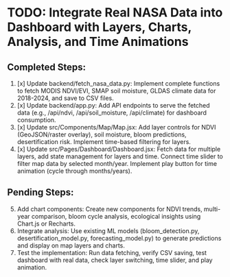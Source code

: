 # TODO: Integrate Real NASA Data into Dashboard with Layers, Charts, Analysis, and Time Animations

## Completed Steps:
1. [x] Update backend/fetch_nasa_data.py: Implement complete functions to fetch MODIS NDVI/EVI, SMAP soil moisture, GLDAS climate data for 2018-2024, and save to CSV files.
2. [x] Update backend/app.py: Add API endpoints to serve the fetched data (e.g., /api/ndvi, /api/soil_moisture, /api/climate) for dashboard consumption.
3. [x] Update src/Components/Map/Map.jsx: Add layer controls for NDVI (GeoJSON/raster overlay), soil moisture, bloom predictions, desertification risk. Implement time-based filtering for layers.
4. [x] Update src/Pages/Dashboard/Dashboard.jsx: Fetch data for multiple layers, add state management for layers and time. Connect time slider to filter map data by selected month/year. Implement play button for time animation (cycle through months/years).

## Pending Steps:
5. Add chart components: Create new components for NDVI trends, multi-year comparison, bloom cycle analysis, ecological insights using Chart.js or Recharts.
6. Integrate analysis: Use existing ML models (bloom_detection.py, desertification_model.py, forecasting_model.py) to generate predictions and display on map layers and charts.
7. Test the implementation: Run data fetching, verify CSV saving, test dashboard with real data, check layer switching, time slider, and play animation.
